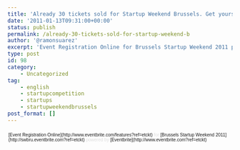 ```yaml
---
title: 'Already 30 tickets sold for Startup Weekend Brussels. Get yours before it is too late!'
date: '2011-01-13T09:31:00+00:00'
status: publish
permalink: /already-30-tickets-sold-for-startup-weekend-b
author: '@ramonsuarez'
excerpt: 'Event Registration Online for Brussels Startup Weekend 2011 powered by Eventbrite'
type: post
id: 98
category:
    - Uncategorized
tag:
    - english
    - startupcompetition
    - startups
    - startupweekendbrussels
post_format: []
---
```

<div style="text-align:left;"><div style="font-family:Helvetica, Arial;font-size:10px;padding:5px 0;margin:2px;text-align:left;">[Event Registration Online](http://www.eventbrite.com/features?ref=etckt)<span style="color:#ddd;"> for </span>[Brussels Startup Weekend 2011](http://swbru.eventbrite.com?ref=etckt)<span style="color:#ddd;"> powered by </span>[Eventbrite](http://www.eventbrite.com?ref=etckt)</div></div>